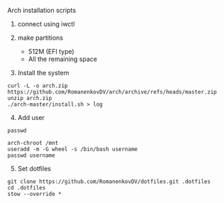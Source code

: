 Arch installation scripts

1) connect using iwctl
2) make partitions
    - 512M (EFI type)
    - All the remaining space

3) Install the system
```
curl -L -o arch.zip https://github.com/RomanenkovDV/arch/archive/refs/heads/master.zip
unzip arch.zip
./arch-master/install.sh > log
```

4) Add user
```
passwd

arch-chroot /mnt
useradd -m -G wheel -s /bin/bash username
passwd username
```

5) Set dotfiles
```
git clone https://github.com/RomanenkovDV/dotfiles.git .dotfiles
cd .dotfiles
stow --override *
```
